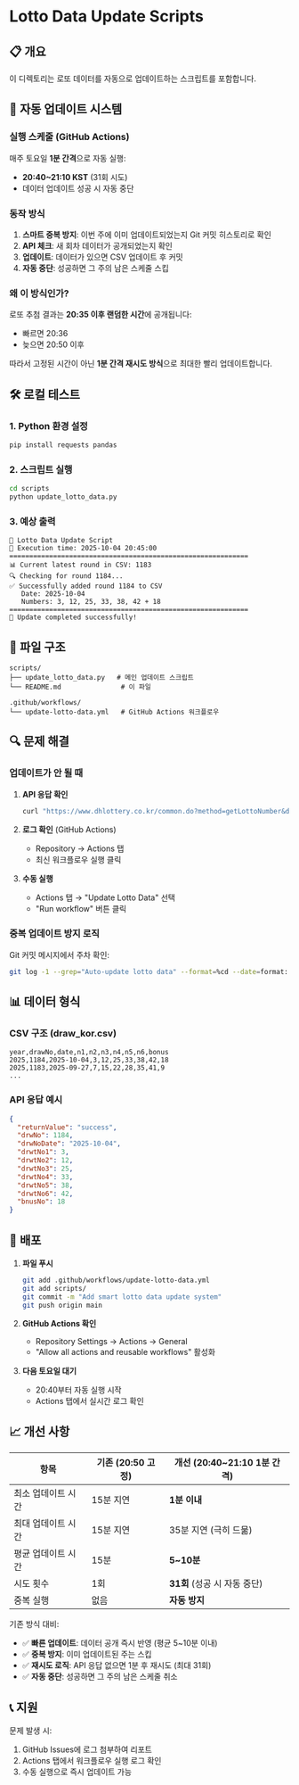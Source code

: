 # Lotto Data Update Scripts

## 📋 개요

이 디렉토리는 로또 데이터를 자동으로 업데이트하는 스크립트를 포함합니다.

## 🔄 자동 업데이트 시스템

### 실행 스케줄 (GitHub Actions)

매주 토요일 **1분 간격**으로 자동 실행:
- **20:40~21:10 KST** (31회 시도)
- 데이터 업데이트 성공 시 자동 중단

### 동작 방식

1. **스마트 중복 방지**: 이번 주에 이미 업데이트되었는지 Git 커밋 히스토리로 확인
2. **API 체크**: 새 회차 데이터가 공개되었는지 확인
3. **업데이트**: 데이터가 있으면 CSV 업데이트 후 커밋
4. **자동 중단**: 성공하면 그 주의 남은 스케줄 스킵

### 왜 이 방식인가?

로또 추첨 결과는 **20:35 이후 랜덤한 시간**에 공개됩니다:
- 빠르면 20:36
- 늦으면 20:50 이후

따라서 고정된 시간이 아닌 **1분 간격 재시도 방식**으로 최대한 빨리 업데이트합니다.

## 🛠️ 로컬 테스트

### 1. Python 환경 설정
```bash
pip install requests pandas
```

### 2. 스크립트 실행
```bash
cd scripts
python update_lotto_data.py
```

### 3. 예상 출력
```
🎰 Lotto Data Update Script
📅 Execution time: 2025-10-04 20:45:00
============================================================
📊 Current latest round in CSV: 1183
🔍 Checking for round 1184...
✅ Successfully added round 1184 to CSV
   Date: 2025-10-04
   Numbers: 3, 12, 25, 33, 38, 42 + 18
============================================================
🎉 Update completed successfully!
```

## 📁 파일 구조

```
scripts/
├── update_lotto_data.py   # 메인 업데이트 스크립트
└── README.md               # 이 파일

.github/workflows/
└── update-lotto-data.yml   # GitHub Actions 워크플로우
```

## 🔍 문제 해결

### 업데이트가 안 될 때

1. **API 응답 확인**
   ```bash
   curl "https://www.dhlottery.co.kr/common.do?method=getLottoNumber&drwNo=1184"
   ```

2. **로그 확인** (GitHub Actions)
   - Repository → Actions 탭
   - 최신 워크플로우 실행 클릭

3. **수동 실행**
   - Actions 탭 → "Update Lotto Data" 선택
   - "Run workflow" 버튼 클릭

### 중복 업데이트 방지 로직

Git 커밋 메시지에서 주차 확인:
```bash
git log -1 --grep="Auto-update lotto data" --format=%cd --date=format:'%Y-W%U'
```

## 📊 데이터 형식

### CSV 구조 (draw_kor.csv)
```csv
year,drawNo,date,n1,n2,n3,n4,n5,n6,bonus
2025,1184,2025-10-04,3,12,25,33,38,42,18
2025,1183,2025-09-27,7,15,22,28,35,41,9
...
```

### API 응답 예시
```json
{
  "returnValue": "success",
  "drwNo": 1184,
  "drwNoDate": "2025-10-04",
  "drwtNo1": 3,
  "drwtNo2": 12,
  "drwtNo3": 25,
  "drwtNo4": 33,
  "drwtNo5": 38,
  "drwtNo6": 42,
  "bnusNo": 18
}
```

## 🚀 배포

1. **파일 푸시**
   ```bash
   git add .github/workflows/update-lotto-data.yml
   git add scripts/
   git commit -m "Add smart lotto data update system"
   git push origin main
   ```

2. **GitHub Actions 확인**
   - Repository Settings → Actions → General
   - "Allow all actions and reusable workflows" 활성화

3. **다음 토요일 대기**
   - 20:40부터 자동 실행 시작
   - Actions 탭에서 실시간 로그 확인

## 📈 개선 사항

| 항목 | 기존 (20:50 고정) | 개선 (20:40~21:10 1분 간격) |
|------|------------------|---------------------------|
| 최소 업데이트 시간 | 15분 지연 | **1분 이내** |
| 최대 업데이트 시간 | 15분 지연 | 35분 지연 (극히 드묾) |
| 평균 업데이트 시간 | 15분 | **5~10분** |
| 시도 횟수 | 1회 | **31회** (성공 시 자동 중단) |
| 중복 실행 | 없음 | **자동 방지** |

기존 방식 대비:
- ✅ **빠른 업데이트**: 데이터 공개 즉시 반영 (평균 5~10분 이내)
- ✅ **중복 방지**: 이미 업데이트된 주는 스킵
- ✅ **재시도 로직**: API 응답 없으면 1분 후 재시도 (최대 31회)
- ✅ **자동 중단**: 성공하면 그 주의 남은 스케줄 취소

## 📞 지원

문제 발생 시:
1. GitHub Issues에 로그 첨부하여 리포트
2. Actions 탭에서 워크플로우 실행 로그 확인
3. 수동 실행으로 즉시 업데이트 가능
